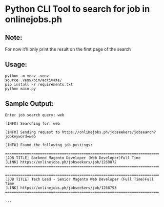 # Python CLI Tool to search for job in onlinejobs.ph

## Note: 
For now it'll only print the result on the first page of the search

## Usage:
```
python -m venv .venv
source .venv/bin/activate/
pip install -r requirements.txt
python main.py
```

## Sample Output:
```
Enter job search query: web

[INFO] Searching for: web

[INFO] Sending request to https://onlinejobs.ph/jobseekers/jobsearch?jobkeyword=web

[INFO] Found the following job postings:

====================================================================================
[JOB TITLE] Backend Magento Developer (Web Developer)Full Time
[LINK] https://onlinejobs.ph/jobseekers/job/1268872
====================================================================================

====================================================================================
[JOB TITLE] Tech Lead - Senior Magento Web Developer (Full Time)Full Time
[LINK] https://onlinejobs.ph/jobseekers/job/1268798
====================================================================================

...
```
